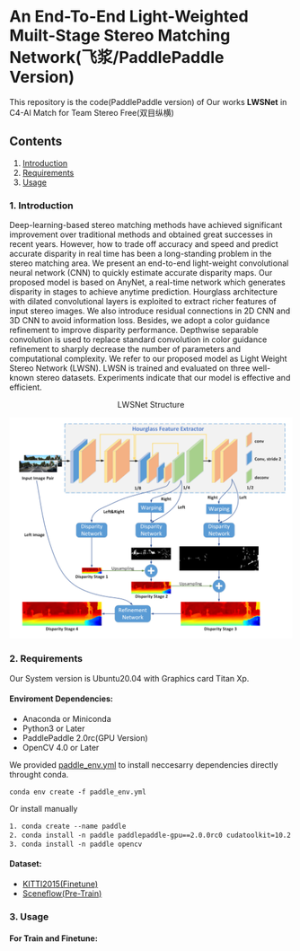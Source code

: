 # An End-To-End Light-Weighted Muilt-Stage Stereo Matching Network(飞浆/PaddlePaddle Version)  

This repository is the code(PaddlePaddle version) of Our works **LWSNet** in C4-AI Match for Team Stereo Free(双目纵横)


## Contents

1. [Introduction](#Introduction)
2. [Requirements](#Requirements)
3. [Usage](#Usage)


### 1. Introduction

Deep-learning-based stereo matching methods have achieved significant improvement over traditional methods and obtained great successes in recent years. However, how to trade off accuracy and speed and predict accurate disparity in real time has been a long-standing problem in the stereo matching area. We present an end-to-end light-weight convolutional neural network (CNN) to quickly estimate accurate disparity maps. Our proposed model is based on AnyNet, a real-time network which generates disparity in stages to achieve anytime prediction. Hourglass architecture with dilated convolutional layers is exploited to extract richer features of input stereo images. We also introduce residual connections in 2D CNN and 3D CNN to avoid information loss. Besides, we adopt a color guidance refinement to improve disparity performance. Depthwise separable convolution is used to replace standard convolution in color guidance refinement to sharply decrease the number of parameters and computational complexity. We refer to our proposed model as Light Weight Stereo Network (LWSN). LWSN is trained and evaluated on three well-known stereo datasets. Experiments indicate that our model is effective and efficient.

<center> LWSNet Structure </center>  

![network structure](reference/network_structure.png)


### 2. Requirements  

Our System version is Ubuntu20.04 with Graphics card Titan Xp.  

#### Enviroment Dependencies:  
- Anaconda or Miniconda
- Python3 or Later
- PaddlePaddle 2.0rc(GPU Version)
- OpenCV 4.0 or Later 

We provided [paddle_env.yml](paddle_env.yml) to install neccesarry dependencies directly throught conda.
```
conda env create -f paddle_env.yml
```
Or install manually
```
1. conda create --name paddle
2. conda install -n paddle paddlepaddle-gpu==2.0.0rc0 cudatoolkit=10.2 
3. conda install -n paddle opencv
```
#### Dataset:
- [KITTI2015(Finetune)](http://www.cvlibs.net/datasets/kitti/eval_scene_flow.php?benchmark=stereo)
- [Sceneflow(Pre-Train)](https://lmb.informatik.uni-freiburg.de/resources/datasets/SceneFlowDatasets.en.html)

### 3. Usage  


#### For Train and Finetune:
